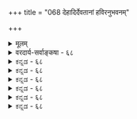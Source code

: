 +++
title = "068 देहादिर्देवतानां हविरनुभवनम्"

+++
<details><summary>मूलम्</summary>

देहादिर्देवतानां हविरनुभवनं सन्निधेर्योगपद्यं प्रीतिर्दानं फलस्याप्यसदिति कथयन्त्यर्धलोकायतस्थाः ।  
तत्राध्यक्षादिदूरस्वमहिमसदृशाशेषवैशिष्ट्यमासां तत्तद्विध्यर्थवादप्रभृतिभिरविदुस्तत्परैरेव शिष्टाः ॥ ६८ ॥
</details>

<details><summary>वरदार्य-सर्वाङ्कषा - ६८</summary>

प्रसङ्गाद्देवतानां विग्रहादिविषयेऽवश्यवक्तव्यं किञ्चिदाह - देहादिरित्यादि । **देवतानाम्** = अग्नीन्द्रादीनाम् देवतानाम् **देहादिः** =देहेन्द्रियादिः, **हविरनुभवनम्** = हविषां स्वीकरणम् सन्निधेः **यैगपद्यम्** = तत्तत्कर्मसु नानादेशानुष्ठीयमानेषु **युगपत्सन्निधानम्प्रीतिः** = तादृशहोमादिजन्यः सन्तोषविशेषः फलस्य दानमपि तत्तत्कर्मणां फलप्रदानं च **असत्** = नास्ति इति **अर्धलोकायतस्थाः** = **अर्धनास्तिकाः** = उत्तरकाण्डाप्रामाण्यवादिनः पूर्वमीमांसकाः कथयन्ति । पूर्वकाण्डाप्रामाण्यमुत्तरकाण्डमात्रप्रामाण्यञ्च वदन्तो राहुमीमांसकाः यथाऽर्धनास्तिकाः, 







500 

तत्राध्यक्षादिदूरस्वमहिमसदृशाशेषवैशिष्ट्यमासां 

तत्तद्विध्यर्थवादप्रभृतिभिरविदुः तत्परैरेव शिष्टाः ॥68॥ 

तथैवोत्तरकाण्डाप्रामाण्यं पूर्वकाण्डमात्रप्रामाण्यवादिनः कबन्धमीमांसका अपि अर्धनास्तिका इत्याचार्याणामाशयः । अत एव च सर्वस्याप्यविशेषेण प्रामाण्यवादिन एतत्सिद्धान्तिन एव पूर्णास्तिका इत्यपि कैमुतिकसिद्धम् ॥ 

पूर्वमीमांसकानामयमाशयः - अग्नीन्द्रादीनां देवतानां यदि शरीरं स्यात्, तत् किमभौतिकम्, उत भौतिकम्? नाद्यः, आत्मातिरिक्तस्य प्राकृतत्वात् तत्रत्यानां कर्माधीनत्वाङ्गीकाराच्च । द्वितीये तेषां नश्वरत्वावश्यंभावात् ; तेषां नाशे, तदनन्तरं का गतिः ? न चान्यः कश्चनागच्छतीति वाच्यम्, तस्य पूर्वमसत्त्वेन, पूर्वमनुष्ठितकर्मणास्य नूतनस्य प्रसन्नत्वासंभवेन फलस्याप्यसंभवप्रसङ्गात् । न च परमात्मनो नियोगात्सर्वं सङ्गच्छेत, राज्ञाधिकारस्थाननियोगवदिति वाच्यम्; तादृशस्येश्वरस्य पूर्वमीमांसकैरनङ्गीकारात् । न च तावता ते नास्तिकाः, अनुपदमेवास्तिकनास्तिकपदार्थस्य प्रदर्शितत्वात् । अतः कर्मणामेव फलप्रदत्वमावश्यकम् । किञ्च अग्निहोत्रादीनां स्वर्गस्य चैव हि कार्यकारणभावः श्रुतिसिद्धः । मध्ये देवतानां निवेशे स्वर्गो न यागफलं स्यात् । अतो देवता अपि यज्ञशेषतयैव प्राप्तप्राणाः, न तु स्वतन्त्राः । अत एवाग्न्यादिशब्द एव देवता । तदतिरिक्तत्वेऽन्येनापि नाम्ना होमानुष्ठानाद्यापत्तिरिति सर्वं संकीर्णमयं स्यात् । एवं विग्रहाभावादेव हविर्भुक्त्वं तेषां नास्ति । अत एव वैदिकदृष्ट्या परिदृश्यमानोऽग्निरेव हविर्भुक् । किञ्च देवतानां सशरीरत्वे युगपदनेकदेशेष्वेककालावच्छेदेनानुष्ठीयमानेषु यज्ञेषु एकेन शरीरेण युगपत्सान्निध्यासंभवः । न चानेकशरीरपरिग्रहेण तत्संभवः; सर्वेषां तादृशशक्तिसत्त्वे प्रमाणाभावात् । यज्ञविधिनैव तत्कल्पने आत्माश्रयादिदोषप्रसङ्गः । पूर्वोक्तरीत्यान्यथासिद्धेश्च । ईश्वरस्य सर्वनियामकत्वात् सर्वशक्तत्वाच्च सर्वनिर्वाहे, ‘तद्धेतोरेव’ इत्यादिन्यायेन देवतान्तराणामनवकाशप्रसङ्गश्च । अत एव देवताप्रीतेः, तन्मूलकफलव्यवस्थायाश्च नावकाशः । एतत्सर्वमभिप्रेत्योक्तम्- 'विग्रहो हविरादानं युगपत्कर्मसन्निधिः । प्रीतिः फलप्रदानं च देवतानां न विद्यते ॥' (श्लो. वा.) इति । अतश्च 'वज्रहस्तः पुरन्दरः' इत्यादयः केवलार्थवादरूपाः, न स्वार्थे तात्पर्यवन्तः । न चेश्वरस्यैवाभावे उपनिषदां का गतिरिति चेत्, अनेककल्पकालं कर्मानुष्ठानफलभूतदेवयोनिरूपः, भोगभूमिगतः आत्मविशेष एव सः । स्वर्गादयोऽपि अतिशयितभोगभूमयः एव ॥ 

नन्वीश्वराभावे जगत्सृष्ट्यादिकर्ता क इति चेत्, न कोऽपि जगत अनादित्वात्, महाप्रलया भावात् । अवान्तरसृष्टिप्रलयादिकं तु जीवेन चतुर्मुखेनैव निर्वाह्यते । नन्ववान्तरप्रलयपदमेव महाप्रलयसद्भावमावेदयतीति चेत्, महत्त्वादीनां सापेक्षत्वेन, भवत्संमतावान्तरप्रलयस्यैव महाप्रलयरूपत्वात्, भवद्दृष्ट्यैव 'अवान्तर' पदप्रयोगात् । अतो देवानां विग्रहादिर्नास्ति ॥ 

Straf 



सिद्धान्तमाह – तत्रेत्यादि । **तत्र** = एवं प्राप्ते, **शिष्टाः** = वेदनिष्ठाः महात्मानः महर्षयः **आसां** = देवतानाम् **अध्यक्षादिदूराणि** = **प्रत्यक्षानुमानातीतानि** = अतीन्द्रियाणि यानि स्वमहिमानि तत्सदृशम् **अशेषम्** = समस्तमपि वैशिष्ट्यम् **तत्परैः** = तत्तत्स्वार्थे तात्पर्यवद्भिः **तत्तद्विध्यर्थवादप्रभृतिभिरेव** = 

501 

[अवतारतत्त्वविवरणम् ] 



214. 

साधुत्राणादिहेतोः तदुचितसमये विग्रहांशैः स्वकीयैः 

स्वेच्छातः सत्यरूपो विभुरवतरति स्वान् गुणौघाननुज्झन् । व्यूहे संकर्षणादौ गुणनियतिरभिव्यक्तिवैषम्यमात्रात् 

वृद्धिह्रासाद्यभावात् स हि भवति सदा पूर्णषाड्गुण्यशाली ॥69॥ 

तत्तद्देवताप्रतिपादकैः ‘इन्द्राय राज्ञे', 'अग्नयेऽष्टाकपालम्' 'वायव्यं श्वेतमालभेत' इत्यादिविधिभिः, 'वायुर्वै क्षेपिष्ठा देवता' इत्यादिभिः अर्थवादैः, आदिपदग्रायैः 'ह्वयाम्यग्नि प्रथमं स्वस्तये ह्वयामि देव सवितारम्' इत्यादिभिर्मन्त्रैरेव च **अविदुः** = अन्वगच्छन् । अतीन्द्रियविषये वैदिकानां वेद एव परमं चक्षुः । अतो देवानामतिशयितविलक्षणशक्तिमत्त्वादिकमपि तत एव सिद्धं तथैवाङ्गीकार्यम् । 'प्रभृति' पदेन गीतादीनामपि ग्रहणम् । 'सह यज्ञैः प्रजाः सृष्ट्वा पुरोवाच प्रजापतिः । अनेन प्रसविष्यध्वमेष वोऽस्त्विष्टकामधुक् ॥' देवान् भावयतानेन ते देवा भावयन्तु वः । परस्परं भावयन्तः श्रेयः परमवाप्स्यथ ॥' (गी. 3- 1-11 ) इत्यादिभगवद्वचनैर्देवानां फलप्रदत्वादिकं स्पष्टमुक्तम् । वस्तुतस्तु- 

देवतानां रहस्यं तु गहनं परमं मतम् । अध्यात्मज्ञाननिष्ठानामपि वक्तुं न शक्यते ॥ 

आध्यात्मं स्यात्स्वविषयम्, अधिदेवं तु सृष्टिगम् । विज्ञानं दुर्लभं ज्ञानात्, ज्ञात्वा त्याज्या विचारणा ॥ श्रद्धैव पोषणीया स्यात्स्वात्मनो हितमीप्सता । दुर्लभा सा च सत्सङ्गादन्यत्राहुर्मनीषिणः ॥ ६८ ॥
</details>


<details><summary>ಕನ್ನಡ - ६८</summary>

देवतॆगळिगॆ शरीरादिगळु इल्लवॆन्दु पूर्वमीमांसकरु हेळुवु दरिन्द, परमात्मनिगू विग्रहादिगळु इरलु साध्यविल्ल ऎम्ब आक्षेपवन्नु विमर्शिसुत्तारॆ देवतानां देहादि, हविरनुभवनं, सन्निधे यगपद्यं, प्रीतिः, फलस्य दानमपि असत् 

- इन्द्रादि देवतॆगळिगॆ शरीरेन्द्रियादिगळु, हविस्सन्नु पडॆयुवुदु, ऒन्दे समयदल्लि अनेक कडॆगळल्लि उपस्थितवागुवुदु, भक्तरु माडुव पूजादिगळिन्द सन्तोष पडुवुदु, आया कर्मगळ फलवन्नु कॊडुवुदु इवु यावुदू इल्ल इति अर्धलोकायतस्था- ऎन्दु देवतॆगळन्नॊप्पद अर्ध नास्तिक राद पूर्वमीमांसकरु हेळुत्तारॆ. 

\- 

248 

[श्लोक 68 

तत्र आसां अध्यक्षादिरस्वमहिमसदृशाशेषवैशिष्ट्य तत्परैरेव तद्विध्यर्थवादप्रधृतिभिः शिष्टाः अविदुः-इदु सरि यल्ल. ई देवतॆगळ महत्व, अदक्कॆ तक्कन्तह शक्ति सामर्थ्यगळॆल्लवू लौकिक प्रत्यक्षक्कॆ ऎळ्ळष्टू गोचरवागलु साध्यविल्लदिरुवाग, इन्तह शक्ति सामर्थगळन्नु स्पष्टवागि तिळिसुव विधि, मत्तु अर्थवाद मुन्ताद श्रुति वाक्यगळिन्दले शिष्टरु देवतॆगळिगॆ शरीरादि सद्भाववन्नु निश्चयिसिरुत्तारॆ. 

पूर्वपक्ष - क्रियारूपगळाद यागादिगळु नशिसि होगुवुदरिन्द, मुन्दॆ ऎन्दो बरुव स्वर्गादि फलगळिगॆ इवु साक्षात्तागि कारणवागलु साध्यविल्ल. अवुगळिन्द हुट्टुव 'अपूर्व'दिन्दले फल दॊरॆयुत्तदॆ. यागादिगळिन्द पूजितराद इन्द्रादि देवतॆगळ अनुग्रहदिन्दले आया कर्मगळ फल दॊरॆयुवुदादरॆ, कालान्तरदल्लि एनादरॊन्दु अपचार दिन्द आ अनुग्रह बदलागुव सम्भवविरुवुदरिन्द आ देवतॆगळु कर्मद फलवन्नु कॊडदे इरलु सम्भव बरुत्तदॆ. इदरिन्द वैदिक कर्मगळल्लि यारिगू दृढ विश्वास बरलु अवकाशविल्लदॆ होगुत्तदॆ. 

इदल्लदॆ, यागादिगळिन्द देवतॆगळिगॆ प्रीति बरलु अवकाशवू इल्ल. यागदल्लि आया देवतॆगॆ कॊडुव आहुतिगळन्नु अवरे साक्षात्तागि बन्दु 'स्वीकरिसुवुदागलि, अदन्नु भोगिसुवुदागलि, इदरिन्द प्रीति हुट्टुवुदा गलि, इवु यावुदक्कू अवकाशविल्ल. ई क्रियॆगळॆल्लवू शरीरसाध्य. शरीर ऒप्पिदरॆ अदक्कॆ नाशवू ऒन्दु दिन अगत्य. शरीर नाशवादमेलॆ आ देवतॆगळिन्द आहुतियन्नु स्वीकरिसुवुदु मुन्तादवु शक्यविल्ल. इदरिन्द आ कालदल्लि माडुव यागादिगळू फलरहितवे आगबेकागुत्तदॆ. 

इदल्लदॆ, ऒन्दे समयदल्लि ऒन्दे देवतॆगॆ अनेक जनरु आहुति यन्नु कॊट्टाग, ऒन्दे समयदल्लि ऒन्दु शरीर अनेक कडॆगळल्लिरलु साध्यविल्लदिरुवुदरिन्द आहुतियन्नु स्वीकरिसलु शक्यवे इल्ल. इदरिन्द आ कर्मगळु विफलवागबेकागुत्तदॆ. आद्दरिन्द देवतॆगळिगॆ शरीरवागलि अहुतियन्नु स्वीकरिसुवुदागलि, अनुग्रहवागलि, अदर मूलक फलप्राप्ति यागलि ऒप्पतक्कद्दल्ल. इदन्नु कुमारिलरु 'विग्रहो हविरादानं युग पत्कर्मसन्निधिः । प्रीतिः फलप्रदानं च देवतानां न विद्यते” ऎन्दु हेळिरुवरु.श्लोक 69] 

नायकसर 

249 

- 214 - [भगवन्तनु ऎल्लि यावागलू षड्डु ण परिपूर्णनु 

इन्द्रादि शब्दगळिगॆ एनर्थ? ऎन्दरॆ, आया शब्दवे देवतॆये हॊरतु, बेरॆयागि देवतॆ ऎम्ब ऒन्दु आत्मवर्गवे इल्ल. वेद नित्यविभु वाद्दरिन्द अदर इन्द्रादि शब्दगळू नित्यविभुवाद्दरिन्द यारु यावकडॆ यागादिगळन्नु माडिदरू आया देवतॆगळ मन्त्रवन्नु हेळि आहुति कॊडु वुदरल्लि याव अड्डियू इल्ल. आद्दरिन्द देवतॆगळिगॆ शरीरादिगळु इल्ल. 

सिद्धान्त ई पक्षदल्लि लोकातीतवाद अर्थवन्नु हेळुव वेददल्लि हेळिरुव 'वज्रहस्तः पुरन्दरः' इत्यादि देवतॆगळ वर्णनॆगळॆल्लवू अर्थ रहितवागुत्तवॆ. लोकातीतराद देवतॆगळ शक्ति सामर्थ्यगळन्नु नम्म दृष्टान्तदिन्द निर्णयिसुवुदु परम अविवेकवागुत्तदॆ. अवर प्रीति कोपगळु नम्मगळ प्रीति कोपगळन्तॆ अव्यवस्थितवागिरुवुदिल्ल. आद्द रिन्द देवतॆगळिगॆ विलक्षण शरीर, विलक्षण शक्तिसामर्थगळु, व्यवस्थितवाद प्रीतिकोपगळू इरुवुदरिन्द हिन्दॆ हेळिद याव दोषवू बरुवुदिल्ल. इदरन्तॆ परमत्मनू अवनिगॆ तक्कन्तॆ दिव्य मङ्गळ शरीर, शक्तिसामर्थादि विशिष्टनागुवुदरल्लि याव तडॆयू इल्ल ॥ ६८ ।
</details>


<details><summary>ಕನ್ನಡ - ६८</summary>

देवतॆगळिगॆ शरीरादिगळु इल्लवॆन्दु पूर्वमीमांसकरु हेळुवु दरिन्द, परमात्मनिगू विग्रहादिगळु इरलु साध्यविल्ल ऎम्ब आक्षेपवन्नु विमर्शिसुत्तारॆ देवतानां देहादि, हविरनुभवनं, सन्निधे यगपद्यं, प्रीतिः, फलस्य दानमपि असत् 

- इन्द्रादि देवतॆगळिगॆ शरीरेन्द्रियादिगळु, हविस्सन्नु पडॆयुवुदु, ऒन्दे समयदल्लि अनेक कडॆगळल्लि उपस्थितवागुवुदु, भक्तरु माडुव पूजादिगळिन्द सन्तोष पडुवुदु, आया कर्मगळ फलवन्नु कॊडुवुदु इवु यावुदू इल्ल इति अर्धलोकायतस्था- ऎन्दु देवतॆगळन्नॊप्पद अर्ध नास्तिक राद पूर्वमीमांसकरु हेळुत्तारॆ. 

\- 

248 

[श्लोक 68 

तत्र आसां अध्यक्षादिरस्वमहिमसदृशाशेषवैशिष्ट्य तत्परैरेव तद्विध्यर्थवादप्रधृतिभिः शिष्टाः अविदुः-इदु सरि यल्ल. ई देवतॆगळ महत्व, अदक्कॆ तक्कन्तह शक्ति सामर्थ्यगळॆल्लवू लौकिक प्रत्यक्षक्कॆ ऎळ्ळष्टू गोचरवागलु साध्यविल्लदिरुवाग, इन्तह शक्ति सामर्थगळन्नु स्पष्टवागि तिळिसुव विधि, मत्तु अर्थवाद मुन्ताद श्रुति वाक्यगळिन्दले शिष्टरु देवतॆगळिगॆ शरीरादि सद्भाववन्नु निश्चयिसिरुत्तारॆ. 

पूर्वपक्ष - क्रियारूपगळाद यागादिगळु नशिसि होगुवुदरिन्द, मुन्दॆ ऎन्दो बरुव स्वर्गादि फलगळिगॆ इवु साक्षात्तागि कारणवागलु साध्यविल्ल. अवुगळिन्द हुट्टुव 'अपूर्व'दिन्दले फल दॊरॆयुत्तदॆ. यागादिगळिन्द पूजितराद इन्द्रादि देवतॆगळ अनुग्रहदिन्दले आया कर्मगळ फल दॊरॆयुवुदादरॆ, कालान्तरदल्लि एनादरॊन्दु अपचार दिन्द आ अनुग्रह बदलागुव सम्भवविरुवुदरिन्द आ देवतॆगळु कर्मद फलवन्नु कॊडदे इरलु सम्भव बरुत्तदॆ. इदरिन्द वैदिक कर्मगळल्लि यारिगू दृढ विश्वास बरलु अवकाशविल्लदॆ होगुत्तदॆ. 

इदल्लदॆ, यागादिगळिन्द देवतॆगळिगॆ प्रीति बरलु अवकाशवू इल्ल. यागदल्लि आया देवतॆगॆ कॊडुव आहुतिगळन्नु अवरे साक्षात्तागि बन्दु 'स्वीकरिसुवुदागलि, अदन्नु भोगिसुवुदागलि, इदरिन्द प्रीति हुट्टुवुदा गलि, इवु यावुदक्कू अवकाशविल्ल. ई क्रियॆगळॆल्लवू शरीरसाध्य. शरीर ऒप्पिदरॆ अदक्कॆ नाशवू ऒन्दु दिन अगत्य. शरीर नाशवादमेलॆ आ देवतॆगळिन्द आहुतियन्नु स्वीकरिसुवुदु मुन्तादवु शक्यविल्ल. इदरिन्द आ कालदल्लि माडुव यागादिगळू फलरहितवे आगबेकागुत्तदॆ. 

इदल्लदॆ, ऒन्दे समयदल्लि ऒन्दे देवतॆगॆ अनेक जनरु आहुति यन्नु कॊट्टाग, ऒन्दे समयदल्लि ऒन्दु शरीर अनेक कडॆगळल्लिरलु साध्यविल्लदिरुवुदरिन्द आहुतियन्नु स्वीकरिसलु शक्यवे इल्ल. इदरिन्द आ कर्मगळु विफलवागबेकागुत्तदॆ. आद्दरिन्द देवतॆगळिगॆ शरीरवागलि अहुतियन्नु स्वीकरिसुवुदागलि, अनुग्रहवागलि, अदर मूलक फलप्राप्ति यागलि ऒप्पतक्कद्दल्ल. इदन्नु कुमारिलरु 'विग्रहो हविरादानं युग पत्कर्मसन्निधिः । प्रीतिः फलप्रदानं च देवतानां न विद्यते” ऎन्दु हेळिरुवरु.श्लोक 69] 

नायकसर 

249 

- 214 - [भगवन्तनु ऎल्लि यावागलू षड्डु ण परिपूर्णनु 

इन्द्रादि शब्दगळिगॆ एनर्थ? ऎन्दरॆ, आया शब्दवे देवतॆये हॊरतु, बेरॆयागि देवतॆ ऎम्ब ऒन्दु आत्मवर्गवे इल्ल. वेद नित्यविभु वाद्दरिन्द अदर इन्द्रादि शब्दगळू नित्यविभुवाद्दरिन्द यारु यावकडॆ यागादिगळन्नु माडिदरू आया देवतॆगळ मन्त्रवन्नु हेळि आहुति कॊडु वुदरल्लि याव अड्डियू इल्ल. आद्दरिन्द देवतॆगळिगॆ शरीरादिगळु इल्ल. 

सिद्धान्त ई पक्षदल्लि लोकातीतवाद अर्थवन्नु हेळुव वेददल्लि हेळिरुव 'वज्रहस्तः पुरन्दरः' इत्यादि देवतॆगळ वर्णनॆगळॆल्लवू अर्थ रहितवागुत्तवॆ. लोकातीतराद देवतॆगळ शक्ति सामर्थ्यगळन्नु नम्म दृष्टान्तदिन्द निर्णयिसुवुदु परम अविवेकवागुत्तदॆ. अवर प्रीति कोपगळु नम्मगळ प्रीति कोपगळन्तॆ अव्यवस्थितवागिरुवुदिल्ल. आद्द रिन्द देवतॆगळिगॆ विलक्षण शरीर, विलक्षण शक्तिसामर्थगळु, व्यवस्थितवाद प्रीतिकोपगळू इरुवुदरिन्द हिन्दॆ हेळिद याव दोषवू बरुवुदिल्ल. इदरन्तॆ परमत्मनू अवनिगॆ तक्कन्तॆ दिव्य मङ्गळ शरीर, शक्तिसामर्थादि विशिष्टनागुवुदरल्लि याव तडॆयू इल्ल ॥ ६८ ।
</details>



<details><summary>ಕನ್ನಡ - ६८</summary>

देवतॆगळिगॆ शरीरादिगळु इल्लवॆन्दु पूर्वमीमांसकरु हेळुवु दरिन्द, परमात्मनिगू विग्रहादिगळु इरलु साध्यविल्ल ऎम्ब आक्षेपवन्नु विमर्शिसुत्तारॆ देवतानां देहादि, हविरनुभवनं, सन्निधे यगपद्यं, प्रीतिः, फलस्य दानमपि असत् 

- इन्द्रादि देवतॆगळिगॆ शरीरेन्द्रियादिगळु, हविस्सन्नु पडॆयुवुदु, ऒन्दे समयदल्लि अनेक कडॆगळल्लि उपस्थितवागुवुदु, भक्तरु माडुव पूजादिगळिन्द सन्तोष पडुवुदु, आया कर्मगळ फलवन्नु कॊडुवुदु इवु यावुदू इल्ल इति अर्धलोकायतस्था- ऎन्दु देवतॆगळन्नॊप्पद अर्ध नास्तिक राद पूर्वमीमांसकरु हेळुत्तारॆ. 

\- 

248 

[श्लोक 68 

तत्र आसां अध्यक्षादिरस्वमहिमसदृशाशेषवैशिष्ट्य तत्परैरेव तद्विध्यर्थवादप्रधृतिभिः शिष्टाः अविदुः-इदु सरि यल्ल. ई देवतॆगळ महत्व, अदक्कॆ तक्कन्तह शक्ति सामर्थ्यगळॆल्लवू लौकिक प्रत्यक्षक्कॆ ऎळ्ळष्टू गोचरवागलु साध्यविल्लदिरुवाग, इन्तह शक्ति सामर्थगळन्नु स्पष्टवागि तिळिसुव विधि, मत्तु अर्थवाद मुन्ताद श्रुति वाक्यगळिन्दले शिष्टरु देवतॆगळिगॆ शरीरादि सद्भाववन्नु निश्चयिसिरुत्तारॆ. 

पूर्वपक्ष - क्रियारूपगळाद यागादिगळु नशिसि होगुवुदरिन्द, मुन्दॆ ऎन्दो बरुव स्वर्गादि फलगळिगॆ इवु साक्षात्तागि कारणवागलु साध्यविल्ल. अवुगळिन्द हुट्टुव 'अपूर्व'दिन्दले फल दॊरॆयुत्तदॆ. यागादिगळिन्द पूजितराद इन्द्रादि देवतॆगळ अनुग्रहदिन्दले आया कर्मगळ फल दॊरॆयुवुदादरॆ, कालान्तरदल्लि एनादरॊन्दु अपचार दिन्द आ अनुग्रह बदलागुव सम्भवविरुवुदरिन्द आ देवतॆगळु कर्मद फलवन्नु कॊडदे इरलु सम्भव बरुत्तदॆ. इदरिन्द वैदिक कर्मगळल्लि यारिगू दृढ विश्वास बरलु अवकाशविल्लदॆ होगुत्तदॆ. 

इदल्लदॆ, यागादिगळिन्द देवतॆगळिगॆ प्रीति बरलु अवकाशवू इल्ल. यागदल्लि आया देवतॆगॆ कॊडुव आहुतिगळन्नु अवरे साक्षात्तागि बन्दु 'स्वीकरिसुवुदागलि, अदन्नु भोगिसुवुदागलि, इदरिन्द प्रीति हुट्टुवुदा गलि, इवु यावुदक्कू अवकाशविल्ल. ई क्रियॆगळॆल्लवू शरीरसाध्य. शरीर ऒप्पिदरॆ अदक्कॆ नाशवू ऒन्दु दिन अगत्य. शरीर नाशवादमेलॆ आ देवतॆगळिन्द आहुतियन्नु स्वीकरिसुवुदु मुन्तादवु शक्यविल्ल. इदरिन्द आ कालदल्लि माडुव यागादिगळू फलरहितवे आगबेकागुत्तदॆ. 

इदल्लदॆ, ऒन्दे समयदल्लि ऒन्दे देवतॆगॆ अनेक जनरु आहुति यन्नु कॊट्टाग, ऒन्दे समयदल्लि ऒन्दु शरीर अनेक कडॆगळल्लिरलु साध्यविल्लदिरुवुदरिन्द आहुतियन्नु स्वीकरिसलु शक्यवे इल्ल. इदरिन्द आ कर्मगळु विफलवागबेकागुत्तदॆ. आद्दरिन्द देवतॆगळिगॆ शरीरवागलि अहुतियन्नु स्वीकरिसुवुदागलि, अनुग्रहवागलि, अदर मूलक फलप्राप्ति यागलि ऒप्पतक्कद्दल्ल. इदन्नु कुमारिलरु 'विग्रहो हविरादानं युग पत्कर्मसन्निधिः । प्रीतिः फलप्रदानं च देवतानां न विद्यते” ऎन्दु हेळिरुवरु.श्लोक 69] 

नायकसर 

249 

- 214 - [भगवन्तनु ऎल्लि यावागलू षड्डु ण परिपूर्णनु 

इन्द्रादि शब्दगळिगॆ एनर्थ? ऎन्दरॆ, आया शब्दवे देवतॆये हॊरतु, बेरॆयागि देवतॆ ऎम्ब ऒन्दु आत्मवर्गवे इल्ल. वेद नित्यविभु वाद्दरिन्द अदर इन्द्रादि शब्दगळू नित्यविभुवाद्दरिन्द यारु यावकडॆ यागादिगळन्नु माडिदरू आया देवतॆगळ मन्त्रवन्नु हेळि आहुति कॊडु वुदरल्लि याव अड्डियू इल्ल. आद्दरिन्द देवतॆगळिगॆ शरीरादिगळु इल्ल. 

सिद्धान्त ई पक्षदल्लि लोकातीतवाद अर्थवन्नु हेळुव वेददल्लि हेळिरुव 'वज्रहस्तः पुरन्दरः' इत्यादि देवतॆगळ वर्णनॆगळॆल्लवू अर्थ रहितवागुत्तवॆ. लोकातीतराद देवतॆगळ शक्ति सामर्थ्यगळन्नु नम्म दृष्टान्तदिन्द निर्णयिसुवुदु परम अविवेकवागुत्तदॆ. अवर प्रीति कोपगळु नम्मगळ प्रीति कोपगळन्तॆ अव्यवस्थितवागिरुवुदिल्ल. आद्द रिन्द देवतॆगळिगॆ विलक्षण शरीर, विलक्षण शक्तिसामर्थगळु, व्यवस्थितवाद प्रीतिकोपगळू इरुवुदरिन्द हिन्दॆ हेळिद याव दोषवू बरुवुदिल्ल. इदरन्तॆ परमत्मनू अवनिगॆ तक्कन्तॆ दिव्य मङ्गळ शरीर, शक्तिसामर्थादि विशिष्टनागुवुदरल्लि याव तडॆयू इल्ल ॥ ६८ ।
</details>


<details><summary>ಕನ್ನಡ - ६८</summary>

देवतॆगळिगॆ शरीरादिगळु इल्लवॆन्दु पूर्वमीमांसकरु हेळुवु दरिन्द, परमात्मनिगू विग्रहादिगळु इरलु साध्यविल्ल ऎम्ब आक्षेपवन्नु विमर्शिसुत्तारॆ देवतानां देहादि, हविरनुभवनं, सन्निधे यगपद्यं, प्रीतिः, फलस्य दानमपि असत् 

- इन्द्रादि देवतॆगळिगॆ शरीरेन्द्रियादिगळु, हविस्सन्नु पडॆयुवुदु, ऒन्दे समयदल्लि अनेक कडॆगळल्लि उपस्थितवागुवुदु, भक्तरु माडुव पूजादिगळिन्द सन्तोष पडुवुदु, आया कर्मगळ फलवन्नु कॊडुवुदु इवु यावुदू इल्ल इति अर्धलोकायतस्था- ऎन्दु देवतॆगळन्नॊप्पद अर्ध नास्तिक राद पूर्वमीमांसकरु हेळुत्तारॆ. 

\- 

248 

[श्लोक 68 

तत्र आसां अध्यक्षादिरस्वमहिमसदृशाशेषवैशिष्ट्य तत्परैरेव तद्विध्यर्थवादप्रधृतिभिः शिष्टाः अविदुः-इदु सरि यल्ल. ई देवतॆगळ महत्व, अदक्कॆ तक्कन्तह शक्ति सामर्थ्यगळॆल्लवू लौकिक प्रत्यक्षक्कॆ ऎळ्ळष्टू गोचरवागलु साध्यविल्लदिरुवाग, इन्तह शक्ति सामर्थगळन्नु स्पष्टवागि तिळिसुव विधि, मत्तु अर्थवाद मुन्ताद श्रुति वाक्यगळिन्दले शिष्टरु देवतॆगळिगॆ शरीरादि सद्भाववन्नु निश्चयिसिरुत्तारॆ. 

पूर्वपक्ष - क्रियारूपगळाद यागादिगळु नशिसि होगुवुदरिन्द, मुन्दॆ ऎन्दो बरुव स्वर्गादि फलगळिगॆ इवु साक्षात्तागि कारणवागलु साध्यविल्ल. अवुगळिन्द हुट्टुव 'अपूर्व'दिन्दले फल दॊरॆयुत्तदॆ. यागादिगळिन्द पूजितराद इन्द्रादि देवतॆगळ अनुग्रहदिन्दले आया कर्मगळ फल दॊरॆयुवुदादरॆ, कालान्तरदल्लि एनादरॊन्दु अपचार दिन्द आ अनुग्रह बदलागुव सम्भवविरुवुदरिन्द आ देवतॆगळु कर्मद फलवन्नु कॊडदे इरलु सम्भव बरुत्तदॆ. इदरिन्द वैदिक कर्मगळल्लि यारिगू दृढ विश्वास बरलु अवकाशविल्लदॆ होगुत्तदॆ. 

इदल्लदॆ, यागादिगळिन्द देवतॆगळिगॆ प्रीति बरलु अवकाशवू इल्ल. यागदल्लि आया देवतॆगॆ कॊडुव आहुतिगळन्नु अवरे साक्षात्तागि बन्दु 'स्वीकरिसुवुदागलि, अदन्नु भोगिसुवुदागलि, इदरिन्द प्रीति हुट्टुवुदा गलि, इवु यावुदक्कू अवकाशविल्ल. ई क्रियॆगळॆल्लवू शरीरसाध्य. शरीर ऒप्पिदरॆ अदक्कॆ नाशवू ऒन्दु दिन अगत्य. शरीर नाशवादमेलॆ आ देवतॆगळिन्द आहुतियन्नु स्वीकरिसुवुदु मुन्तादवु शक्यविल्ल. इदरिन्द आ कालदल्लि माडुव यागादिगळू फलरहितवे आगबेकागुत्तदॆ. 

इदल्लदॆ, ऒन्दे समयदल्लि ऒन्दे देवतॆगॆ अनेक जनरु आहुति यन्नु कॊट्टाग, ऒन्दे समयदल्लि ऒन्दु शरीर अनेक कडॆगळल्लिरलु साध्यविल्लदिरुवुदरिन्द आहुतियन्नु स्वीकरिसलु शक्यवे इल्ल. इदरिन्द आ कर्मगळु विफलवागबेकागुत्तदॆ. आद्दरिन्द देवतॆगळिगॆ शरीरवागलि अहुतियन्नु स्वीकरिसुवुदागलि, अनुग्रहवागलि, अदर मूलक फलप्राप्ति यागलि ऒप्पतक्कद्दल्ल. इदन्नु कुमारिलरु 'विग्रहो हविरादानं युग पत्कर्मसन्निधिः । प्रीतिः फलप्रदानं च देवतानां न विद्यते” ऎन्दु हेळिरुवरु.श्लोक 69] 

नायकसर 

249 

- 214 - [भगवन्तनु ऎल्लि यावागलू षड्डु ण परिपूर्णनु 

इन्द्रादि शब्दगळिगॆ एनर्थ? ऎन्दरॆ, आया शब्दवे देवतॆये हॊरतु, बेरॆयागि देवतॆ ऎम्ब ऒन्दु आत्मवर्गवे इल्ल. वेद नित्यविभु वाद्दरिन्द अदर इन्द्रादि शब्दगळू नित्यविभुवाद्दरिन्द यारु यावकडॆ यागादिगळन्नु माडिदरू आया देवतॆगळ मन्त्रवन्नु हेळि आहुति कॊडु वुदरल्लि याव अड्डियू इल्ल. आद्दरिन्द देवतॆगळिगॆ शरीरादिगळु इल्ल. 

सिद्धान्त ई पक्षदल्लि लोकातीतवाद अर्थवन्नु हेळुव वेददल्लि हेळिरुव 'वज्रहस्तः पुरन्दरः' इत्यादि देवतॆगळ वर्णनॆगळॆल्लवू अर्थ रहितवागुत्तवॆ. लोकातीतराद देवतॆगळ शक्ति सामर्थ्यगळन्नु नम्म दृष्टान्तदिन्द निर्णयिसुवुदु परम अविवेकवागुत्तदॆ. अवर प्रीति कोपगळु नम्मगळ प्रीति कोपगळन्तॆ अव्यवस्थितवागिरुवुदिल्ल. आद्द रिन्द देवतॆगळिगॆ विलक्षण शरीर, विलक्षण शक्तिसामर्थगळु, व्यवस्थितवाद प्रीतिकोपगळू इरुवुदरिन्द हिन्दॆ हेळिद याव दोषवू बरुवुदिल्ल. इदरन्तॆ परमत्मनू अवनिगॆ तक्कन्तॆ दिव्य मङ्गळ शरीर, शक्तिसामर्थादि विशिष्टनागुवुदरल्लि याव तडॆयू इल्ल ॥ ६८ ।
</details>



<details><summary>ಕನ್ನಡ - ६८</summary>

देवतॆगळिगॆ शरीरादिगळु इल्लवॆन्दु पूर्वमीमांसकरु हेळुवु दरिन्द, परमात्मनिगू विग्रहादिगळु इरलु साध्यविल्ल ऎम्ब आक्षेपवन्नु विमर्शिसुत्तारॆ देवतानां देहादि, हविरनुभवनं, सन्निधे यगपद्यं, प्रीतिः, फलस्य दानमपि असत् 

- इन्द्रादि देवतॆगळिगॆ शरीरेन्द्रियादिगळु, हविस्सन्नु पडॆयुवुदु, ऒन्दे समयदल्लि अनेक कडॆगळल्लि उपस्थितवागुवुदु, भक्तरु माडुव पूजादिगळिन्द सन्तोष पडुवुदु, आया कर्मगळ फलवन्नु कॊडुवुदु इवु यावुदू इल्ल इति अर्धलोकायतस्था- ऎन्दु देवतॆगळन्नॊप्पद अर्ध नास्तिक राद पूर्वमीमांसकरु हेळुत्तारॆ. 

\- 

248 

[श्लोक 68 

तत्र आसां अध्यक्षादिरस्वमहिमसदृशाशेषवैशिष्ट्य तत्परैरेव तद्विध्यर्थवादप्रधृतिभिः शिष्टाः अविदुः-इदु सरि यल्ल. ई देवतॆगळ महत्व, अदक्कॆ तक्कन्तह शक्ति सामर्थ्यगळॆल्लवू लौकिक प्रत्यक्षक्कॆ ऎळ्ळष्टू गोचरवागलु साध्यविल्लदिरुवाग, इन्तह शक्ति सामर्थगळन्नु स्पष्टवागि तिळिसुव विधि, मत्तु अर्थवाद मुन्ताद श्रुति वाक्यगळिन्दले शिष्टरु देवतॆगळिगॆ शरीरादि सद्भाववन्नु निश्चयिसिरुत्तारॆ. 

पूर्वपक्ष - क्रियारूपगळाद यागादिगळु नशिसि होगुवुदरिन्द, मुन्दॆ ऎन्दो बरुव स्वर्गादि फलगळिगॆ इवु साक्षात्तागि कारणवागलु साध्यविल्ल. अवुगळिन्द हुट्टुव 'अपूर्व'दिन्दले फल दॊरॆयुत्तदॆ. यागादिगळिन्द पूजितराद इन्द्रादि देवतॆगळ अनुग्रहदिन्दले आया कर्मगळ फल दॊरॆयुवुदादरॆ, कालान्तरदल्लि एनादरॊन्दु अपचार दिन्द आ अनुग्रह बदलागुव सम्भवविरुवुदरिन्द आ देवतॆगळु कर्मद फलवन्नु कॊडदे इरलु सम्भव बरुत्तदॆ. इदरिन्द वैदिक कर्मगळल्लि यारिगू दृढ विश्वास बरलु अवकाशविल्लदॆ होगुत्तदॆ. 

इदल्लदॆ, यागादिगळिन्द देवतॆगळिगॆ प्रीति बरलु अवकाशवू इल्ल. यागदल्लि आया देवतॆगॆ कॊडुव आहुतिगळन्नु अवरे साक्षात्तागि बन्दु 'स्वीकरिसुवुदागलि, अदन्नु भोगिसुवुदागलि, इदरिन्द प्रीति हुट्टुवुदा गलि, इवु यावुदक्कू अवकाशविल्ल. ई क्रियॆगळॆल्लवू शरीरसाध्य. शरीर ऒप्पिदरॆ अदक्कॆ नाशवू ऒन्दु दिन अगत्य. शरीर नाशवादमेलॆ आ देवतॆगळिन्द आहुतियन्नु स्वीकरिसुवुदु मुन्तादवु शक्यविल्ल. इदरिन्द आ कालदल्लि माडुव यागादिगळू फलरहितवे आगबेकागुत्तदॆ. 

इदल्लदॆ, ऒन्दे समयदल्लि ऒन्दे देवतॆगॆ अनेक जनरु आहुति यन्नु कॊट्टाग, ऒन्दे समयदल्लि ऒन्दु शरीर अनेक कडॆगळल्लिरलु साध्यविल्लदिरुवुदरिन्द आहुतियन्नु स्वीकरिसलु शक्यवे इल्ल. इदरिन्द आ कर्मगळु विफलवागबेकागुत्तदॆ. आद्दरिन्द देवतॆगळिगॆ शरीरवागलि अहुतियन्नु स्वीकरिसुवुदागलि, अनुग्रहवागलि, अदर मूलक फलप्राप्ति यागलि ऒप्पतक्कद्दल्ल. इदन्नु कुमारिलरु 'विग्रहो हविरादानं युग पत्कर्मसन्निधिः । प्रीतिः फलप्रदानं च देवतानां न विद्यते” ऎन्दु हेळिरुवरु.श्लोक 69] 

नायकसर 

249 

- 214 - [भगवन्तनु ऎल्लि यावागलू षड्डु ण परिपूर्णनु 

इन्द्रादि शब्दगळिगॆ एनर्थ? ऎन्दरॆ, आया शब्दवे देवतॆये हॊरतु, बेरॆयागि देवतॆ ऎम्ब ऒन्दु आत्मवर्गवे इल्ल. वेद नित्यविभु वाद्दरिन्द अदर इन्द्रादि शब्दगळू नित्यविभुवाद्दरिन्द यारु यावकडॆ यागादिगळन्नु माडिदरू आया देवतॆगळ मन्त्रवन्नु हेळि आहुति कॊडु वुदरल्लि याव अड्डियू इल्ल. आद्दरिन्द देवतॆगळिगॆ शरीरादिगळु इल्ल. 

सिद्धान्त ई पक्षदल्लि लोकातीतवाद अर्थवन्नु हेळुव वेददल्लि हेळिरुव 'वज्रहस्तः पुरन्दरः' इत्यादि देवतॆगळ वर्णनॆगळॆल्लवू अर्थ रहितवागुत्तवॆ. लोकातीतराद देवतॆगळ शक्ति सामर्थ्यगळन्नु नम्म दृष्टान्तदिन्द निर्णयिसुवुदु परम अविवेकवागुत्तदॆ. अवर प्रीति कोपगळु नम्मगळ प्रीति कोपगळन्तॆ अव्यवस्थितवागिरुवुदिल्ल. आद्द रिन्द देवतॆगळिगॆ विलक्षण शरीर, विलक्षण शक्तिसामर्थगळु, व्यवस्थितवाद प्रीतिकोपगळू इरुवुदरिन्द हिन्दॆ हेळिद याव दोषवू बरुवुदिल्ल. इदरन्तॆ परमत्मनू अवनिगॆ तक्कन्तॆ दिव्य मङ्गळ शरीर, शक्तिसामर्थादि विशिष्टनागुवुदरल्लि याव तडॆयू इल्ल ॥ ६८ ।
</details>


<details><summary>ಕನ್ನಡ - ६८</summary>

देवतॆगळिगॆ शरीरादिगळु इल्लवॆन्दु पूर्वमीमांसकरु हेळुवु दरिन्द, परमात्मनिगू विग्रहादिगळु इरलु साध्यविल्ल ऎम्ब आक्षेपवन्नु विमर्शिसुत्तारॆ देवतानां देहादि, हविरनुभवनं, सन्निधे यगपद्यं, प्रीतिः, फलस्य दानमपि असत् 

- इन्द्रादि देवतॆगळिगॆ शरीरेन्द्रियादिगळु, हविस्सन्नु पडॆयुवुदु, ऒन्दे समयदल्लि अनेक कडॆगळल्लि उपस्थितवागुवुदु, भक्तरु माडुव पूजादिगळिन्द सन्तोष पडुवुदु, आया कर्मगळ फलवन्नु कॊडुवुदु इवु यावुदू इल्ल इति अर्धलोकायतस्था- ऎन्दु देवतॆगळन्नॊप्पद अर्ध नास्तिक राद पूर्वमीमांसकरु हेळुत्तारॆ. 

\- 

248 

[श्लोक 68 

तत्र आसां अध्यक्षादिरस्वमहिमसदृशाशेषवैशिष्ट्य तत्परैरेव तद्विध्यर्थवादप्रधृतिभिः शिष्टाः अविदुः-इदु सरि यल्ल. ई देवतॆगळ महत्व, अदक्कॆ तक्कन्तह शक्ति सामर्थ्यगळॆल्लवू लौकिक प्रत्यक्षक्कॆ ऎळ्ळष्टू गोचरवागलु साध्यविल्लदिरुवाग, इन्तह शक्ति सामर्थगळन्नु स्पष्टवागि तिळिसुव विधि, मत्तु अर्थवाद मुन्ताद श्रुति वाक्यगळिन्दले शिष्टरु देवतॆगळिगॆ शरीरादि सद्भाववन्नु निश्चयिसिरुत्तारॆ. 

पूर्वपक्ष - क्रियारूपगळाद यागादिगळु नशिसि होगुवुदरिन्द, मुन्दॆ ऎन्दो बरुव स्वर्गादि फलगळिगॆ इवु साक्षात्तागि कारणवागलु साध्यविल्ल. अवुगळिन्द हुट्टुव 'अपूर्व'दिन्दले फल दॊरॆयुत्तदॆ. यागादिगळिन्द पूजितराद इन्द्रादि देवतॆगळ अनुग्रहदिन्दले आया कर्मगळ फल दॊरॆयुवुदादरॆ, कालान्तरदल्लि एनादरॊन्दु अपचार दिन्द आ अनुग्रह बदलागुव सम्भवविरुवुदरिन्द आ देवतॆगळु कर्मद फलवन्नु कॊडदे इरलु सम्भव बरुत्तदॆ. इदरिन्द वैदिक कर्मगळल्लि यारिगू दृढ विश्वास बरलु अवकाशविल्लदॆ होगुत्तदॆ. 

इदल्लदॆ, यागादिगळिन्द देवतॆगळिगॆ प्रीति बरलु अवकाशवू इल्ल. यागदल्लि आया देवतॆगॆ कॊडुव आहुतिगळन्नु अवरे साक्षात्तागि बन्दु 'स्वीकरिसुवुदागलि, अदन्नु भोगिसुवुदागलि, इदरिन्द प्रीति हुट्टुवुदा गलि, इवु यावुदक्कू अवकाशविल्ल. ई क्रियॆगळॆल्लवू शरीरसाध्य. शरीर ऒप्पिदरॆ अदक्कॆ नाशवू ऒन्दु दिन अगत्य. शरीर नाशवादमेलॆ आ देवतॆगळिन्द आहुतियन्नु स्वीकरिसुवुदु मुन्तादवु शक्यविल्ल. इदरिन्द आ कालदल्लि माडुव यागादिगळू फलरहितवे आगबेकागुत्तदॆ. 

इदल्लदॆ, ऒन्दे समयदल्लि ऒन्दे देवतॆगॆ अनेक जनरु आहुति यन्नु कॊट्टाग, ऒन्दे समयदल्लि ऒन्दु शरीर अनेक कडॆगळल्लिरलु साध्यविल्लदिरुवुदरिन्द आहुतियन्नु स्वीकरिसलु शक्यवे इल्ल. इदरिन्द आ कर्मगळु विफलवागबेकागुत्तदॆ. आद्दरिन्द देवतॆगळिगॆ शरीरवागलि अहुतियन्नु स्वीकरिसुवुदागलि, अनुग्रहवागलि, अदर मूलक फलप्राप्ति यागलि ऒप्पतक्कद्दल्ल. इदन्नु कुमारिलरु 'विग्रहो हविरादानं युग पत्कर्मसन्निधिः । प्रीतिः फलप्रदानं च देवतानां न विद्यते” ऎन्दु हेळिरुवरु.श्लोक 69] 

नायकसर 

249 

- 214 - [भगवन्तनु ऎल्लि यावागलू षड्डु ण परिपूर्णनु 

इन्द्रादि शब्दगळिगॆ एनर्थ? ऎन्दरॆ, आया शब्दवे देवतॆये हॊरतु, बेरॆयागि देवतॆ ऎम्ब ऒन्दु आत्मवर्गवे इल्ल. वेद नित्यविभु वाद्दरिन्द अदर इन्द्रादि शब्दगळू नित्यविभुवाद्दरिन्द यारु यावकडॆ यागादिगळन्नु माडिदरू आया देवतॆगळ मन्त्रवन्नु हेळि आहुति कॊडु वुदरल्लि याव अड्डियू इल्ल. आद्दरिन्द देवतॆगळिगॆ शरीरादिगळु इल्ल. 

सिद्धान्त ई पक्षदल्लि लोकातीतवाद अर्थवन्नु हेळुव वेददल्लि हेळिरुव 'वज्रहस्तः पुरन्दरः' इत्यादि देवतॆगळ वर्णनॆगळॆल्लवू अर्थ रहितवागुत्तवॆ. लोकातीतराद देवतॆगळ शक्ति सामर्थ्यगळन्नु नम्म दृष्टान्तदिन्द निर्णयिसुवुदु परम अविवेकवागुत्तदॆ. अवर प्रीति कोपगळु नम्मगळ प्रीति कोपगळन्तॆ अव्यवस्थितवागिरुवुदिल्ल. आद्द रिन्द देवतॆगळिगॆ विलक्षण शरीर, विलक्षण शक्तिसामर्थगळु, व्यवस्थितवाद प्रीतिकोपगळू इरुवुदरिन्द हिन्दॆ हेळिद याव दोषवू बरुवुदिल्ल. इदरन्तॆ परमत्मनू अवनिगॆ तक्कन्तॆ दिव्य मङ्गळ शरीर, शक्तिसामर्थादि विशिष्टनागुवुदरल्लि याव तडॆयू इल्ल ॥ ६८ ।
</details>

